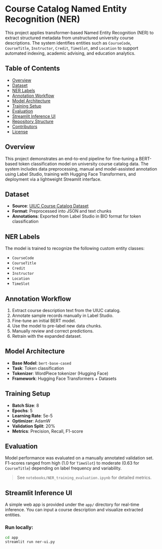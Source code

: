 # Course Catalog Named Entity Recognition (NER)

This project applies transformer-based Named Entity Recognition (NER) to extract structured metadata from unstructured university course descriptions. The system identifies entities such as `CourseCode`, `CourseTitle`, `Instructor`, `Credit`, `TimeSlot`, and `Location` to support automated indexing, academic advising, and education analytics.

## Table of Contents

- [Overview](#overview)
- [Dataset](#dataset)
- [NER Labels](#ner-labels)
- [Annotation Workflow](#annotation-workflow)
- [Model Architecture](#model-architecture)
- [Training Setup](#training-setup)
- [Evaluation](#evaluation)
- [Streamlit Inference UI](#streamlit-inference-ui)
- [Repository Structure](#repository-structure)
- [Contributors](#contributors)
- [License](#license)

## Overview

This project demonstrates an end-to-end pipeline for fine-tuning a BERT-based token classification model on university course catalog data. The system includes data preprocessing, manual and model-assisted annotation using Label Studio, training with Hugging Face Transformers, and deployment via a lightweight Streamlit interface.

## Dataset

- **Source**: [UIUC Course Catalog Dataset](https://discovery.cs.illinois.edu/dataset/course-catalog/)
- **Format**: Preprocessed into JSON and text chunks
- **Annotations**: Exported from Label Studio in BIO format for token classification

## NER Labels

The model is trained to recognize the following custom entity classes:

- `CourseCode`
- `CourseTitle`
- `Credit`
- `Instructor`
- `Location`
- `TimeSlot`

## Annotation Workflow

1. Extract course description text from the UIUC catalog.
2. Annotate sample records manually in Label Studio.
3. Fine-tune an initial BERT model.
4. Use the model to pre-label new data chunks.
5. Manually review and correct predictions.
6. Retrain with the expanded dataset.

## Model Architecture

- **Base Model**: `bert-base-cased`
- **Task**: Token classification
- **Tokenizer**: WordPiece tokenizer (Hugging Face)
- **Framework**: Hugging Face Transformers + Datasets

## Training Setup

- **Batch Size**: 8
- **Epochs**: 5
- **Learning Rate**: 5e-5
- **Optimizer**: AdamW
- **Validation Split**: 20%
- **Metrics**: Precision, Recall, F1-score

## Evaluation

Model performance was evaluated on a manually annotated validation set. F1-scores ranged from high (1.0 for `TimeSlot`) to moderate (0.63 for `CourseTitle`) depending on label frequency and variability.

> See `notebooks/NER_training_evaluation.ipynb` for detailed metrics.

## Streamlit Inference UI

A simple web app is provided under the `app/` directory for real-time inference. You can input a course description and visualize extracted entities.

### Run locally:

```bash
cd app
streamlit run ner-ui.py

